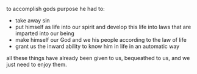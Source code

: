 to accomplish gods purpose he had to:
- take away sin
- put himself as life into our spirit and develop this life into laws that are imparted into our being
- make himself our God and we his people according to the law of life
- grant us the inward ability to know him in life in an automatic way

all these things have already been given to us, bequeathed to us, and we just need to enjoy them.

